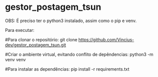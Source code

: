 # gestor_postagem_tsun

OBS: É preciso ter o python3 instalado, assim como o pip e venv.

Para executar:

#Para clonar o repositório:
git clone https://github.com/Vincius-dev/gestor_postagem_tsun.git

#Criar o ambiente virtual, evitando conflito de depêndencias:
python3 -m venv venv

#Para instalar as dependências:
pip install -r requirements.txt
